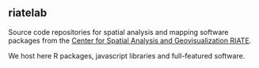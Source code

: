 ## riatelab

Source code repositories for spatial analysis and mapping software packages from the [Center for Spatial Analysis and Geovisualization RIATE](https://riate.cnrs.fr/).

We host here R packages, javascript libraries and full-featured software.

